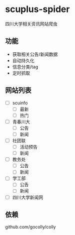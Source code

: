 # scuplus-spider

四川大学相关资讯网站爬虫

## 功能

- 获取相关公告/新闻数据
- 自动持久化
- 信息分类/tag
- 定时抓取

## 网站列表
- [ ] scuinfo
  - [ ] 最新
  - [ ] 热门
- [ ] 青春川大
  - [ ] 公告
  - [ ] 新闻
- [ ] 社团联
  - [ ] 活动预告
  - [ ] 新闻
- [ ] 教务处
  - [ ] 公告
  - [ ] 新闻
- [ ] 学工部
  - [ ] 公告
  - [ ] 新闻
- [ ] 四川大学新闻网

## 依赖
github.com/gocolly/colly